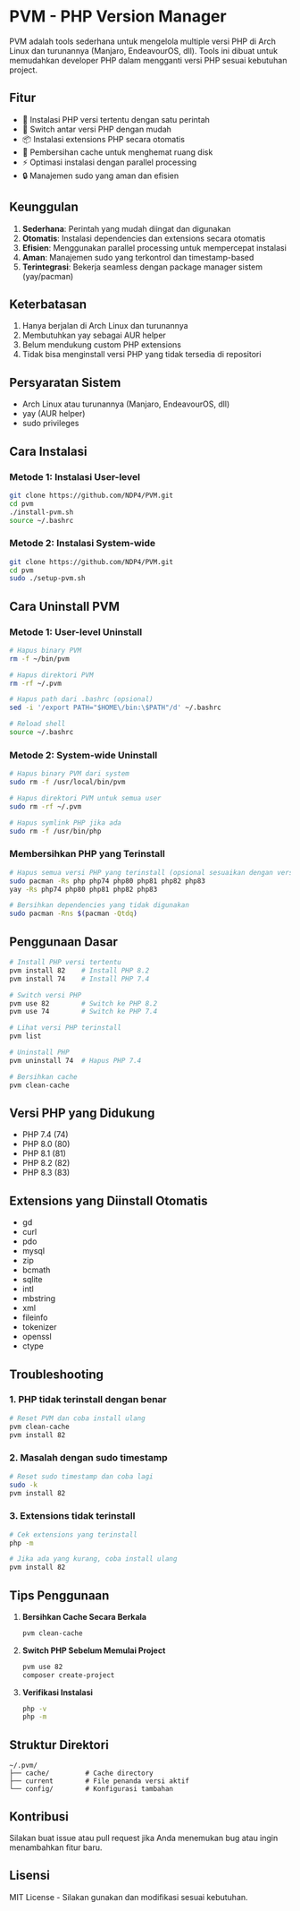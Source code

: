 # PVM - PHP Version Manager

PVM adalah tools sederhana untuk mengelola multiple versi PHP di Arch Linux dan turunannya (Manjaro, EndeavourOS, dll). Tools ini dibuat untuk memudahkan developer PHP dalam mengganti versi PHP sesuai kebutuhan project.

## Fitur

- 🚀 Instalasi PHP versi tertentu dengan satu perintah
- 🔄 Switch antar versi PHP dengan mudah
- 📦 Instalasi extensions PHP secara otomatis
- 🧹 Pembersihan cache untuk menghemat ruang disk
- ⚡ Optimasi instalasi dengan parallel processing
- 🔒 Manajemen sudo yang aman dan efisien

## Keunggulan

1. **Sederhana**: Perintah yang mudah diingat dan digunakan
2. **Otomatis**: Instalasi dependencies dan extensions secara otomatis
3. **Efisien**: Menggunakan parallel processing untuk mempercepat instalasi
4. **Aman**: Manajemen sudo yang terkontrol dan timestamp-based
5. **Terintegrasi**: Bekerja seamless dengan package manager sistem (yay/pacman)

## Keterbatasan

1. Hanya berjalan di Arch Linux dan turunannya
2. Membutuhkan yay sebagai AUR helper
3. Belum mendukung custom PHP extensions
4. Tidak bisa menginstall versi PHP yang tidak tersedia di repositori

## Persyaratan Sistem

- Arch Linux atau turunannya (Manjaro, EndeavourOS, dll)
- yay (AUR helper)
- sudo privileges

## Cara Instalasi

### Metode 1: Instalasi User-level

```bash
git clone https://github.com/NDP4/PVM.git
cd pvm
./install-pvm.sh
source ~/.bashrc
```

### Metode 2: Instalasi System-wide

```bash
git clone https://github.com/NDP4/PVM.git
cd pvm
sudo ./setup-pvm.sh
```

## Cara Uninstall PVM

### Metode 1: User-level Uninstall

```bash
# Hapus binary PVM
rm -f ~/bin/pvm

# Hapus direktori PVM
rm -rf ~/.pvm

# Hapus path dari .bashrc (opsional)
sed -i '/export PATH="$HOME\/bin:\$PATH"/d' ~/.bashrc

# Reload shell
source ~/.bashrc
```

### Metode 2: System-wide Uninstall

```bash
# Hapus binary PVM dari system
sudo rm -f /usr/local/bin/pvm

# Hapus direktori PVM untuk semua user
sudo rm -rf ~/.pvm

# Hapus symlink PHP jika ada
sudo rm -f /usr/bin/php
```

### Membersihkan PHP yang Terinstall

```bash
# Hapus semua versi PHP yang terinstall (opsional sesuaikan dengan versi yang pernah di install)
sudo pacman -Rs php php74 php80 php81 php82 php83
yay -Rs php74 php80 php81 php82 php83

# Bersihkan dependencies yang tidak digunakan
sudo pacman -Rns $(pacman -Qtdq)
```

## Penggunaan Dasar

```bash
# Install PHP versi tertentu
pvm install 82    # Install PHP 8.2
pvm install 74    # Install PHP 7.4

# Switch versi PHP
pvm use 82        # Switch ke PHP 8.2
pvm use 74        # Switch ke PHP 7.4

# Lihat versi PHP terinstall
pvm list

# Uninstall PHP
pvm uninstall 74  # Hapus PHP 7.4

# Bersihkan cache
pvm clean-cache
```

## Versi PHP yang Didukung

- PHP 7.4 (74)
- PHP 8.0 (80)
- PHP 8.1 (81)
- PHP 8.2 (82)
- PHP 8.3 (83)

## Extensions yang Diinstall Otomatis

- gd
- curl
- pdo
- mysql
- zip
- bcmath
- sqlite
- intl
- mbstring
- xml
- fileinfo
- tokenizer
- openssl
- ctype

## Troubleshooting

### 1. PHP tidak terinstall dengan benar

```bash
# Reset PVM dan coba install ulang
pvm clean-cache
pvm install 82
```

### 2. Masalah dengan sudo timestamp

```bash
# Reset sudo timestamp dan coba lagi
sudo -k
pvm install 82
```

### 3. Extensions tidak terinstall

```bash
# Cek extensions yang terinstall
php -m

# Jika ada yang kurang, coba install ulang
pvm install 82
```

## Tips Penggunaan

1. **Bersihkan Cache Secara Berkala**

   ```bash
   pvm clean-cache
   ```

2. **Switch PHP Sebelum Memulai Project**

   ```bash
   pvm use 82
   composer create-project
   ```

3. **Verifikasi Instalasi**
   ```bash
   php -v
   php -m
   ```

## Struktur Direktori

```
~/.pvm/
├── cache/         # Cache directory
├── current        # File penanda versi aktif
└── config/        # Konfigurasi tambahan
```

## Kontribusi

Silakan buat issue atau pull request jika Anda menemukan bug atau ingin menambahkan fitur baru.

## Lisensi

MIT License - Silakan gunakan dan modifikasi sesuai kebutuhan.
